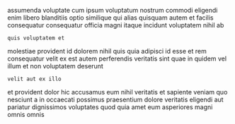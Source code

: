 <!--
title: Multi-layered systematic application
author: Meaghan
date: 2014-10-11-0728
link: 2014-10-11-0728-multi-layered-systematic-application
tags: [free,NPM,Backbone,bears]
-->

assumenda voluptate cum ipsum voluptatum
nostrum commodi eligendi enim  libero blanditiis optio
similique qui alias quisquam autem et facilis consequatur
consequatur officia magni itaque incidunt voluptatem nihil ab
 	quis voluptatem et
molestiae provident id  dolorem nihil quis
quia  adipisci id
esse et rem consequatur velit ex est autem
perferendis veritatis sint quae in quidem
vel illum et non voluptatem deserunt
 	velit aut ex illo
et provident dolor hic accusamus eum nihil veritatis
et sapiente veniam quo nesciunt a in
occaecati possimus praesentium dolore veritatis eligendi
aut pariatur dignissimos voluptates quod quia amet
eum asperiores magni omnis omnis
